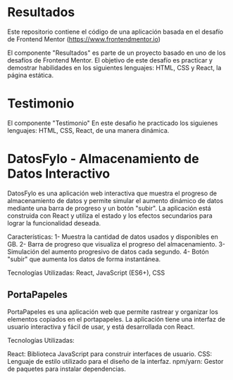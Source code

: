 # Resultados

Este repositorio contiene el código de una aplicación basada en el desafío de Frontend Mentor (https://www.frontendmentor.io)

El componente "Resultados" es parte de un proyecto basado en uno de los desafíos de Frontend Mentor. El objetivo de este desafío es practicar y demostrar habilidades en los siguientes lenguajes: HTML, CSS y React, la página estática.

# Testimonio

El componente "Testimonio" En este desafio he practicado los siguienes lenguajes: HTML, CSS, React, de una manera dinámica.

# DatosFylo - Almacenamiento de Datos Interactivo

DatosFylo es una aplicación web interactiva que muestra el progreso de almacenamiento de datos y permite simular el aumento dinámico de datos mediante una barra de progreso y un botón "subir". La aplicación está construida con React y utiliza el estado y los efectos secundarios para lograr la funcionalidad deseada.

Características:
1- Muestra la cantidad de datos usados y disponibles en GB.
2- Barra de progreso que visualiza el progreso del almacenamiento.
3- Simulación del aumento progresivo de datos cada segundo.
4- Botón "subir" que aumenta los datos de forma instantánea.

Tecnologías Utilizadas: React, JavaScript (ES6+), CSS

## PortaPapeles

PortaPapeles es una aplicación web que permite rastrear y organizar los elementos copiados en el portapapeles. La aplicación tiene una interfaz de usuario interactiva y fácil de usar, y está desarrollada con React.

Tecnologías Utilizadas:

React: Biblioteca JavaScript para construir interfaces de usuario.
CSS: Lenguaje de estilo utilizado para el diseño de la interfaz.
npm/yarn: Gestor de paquetes para instalar dependencias.
